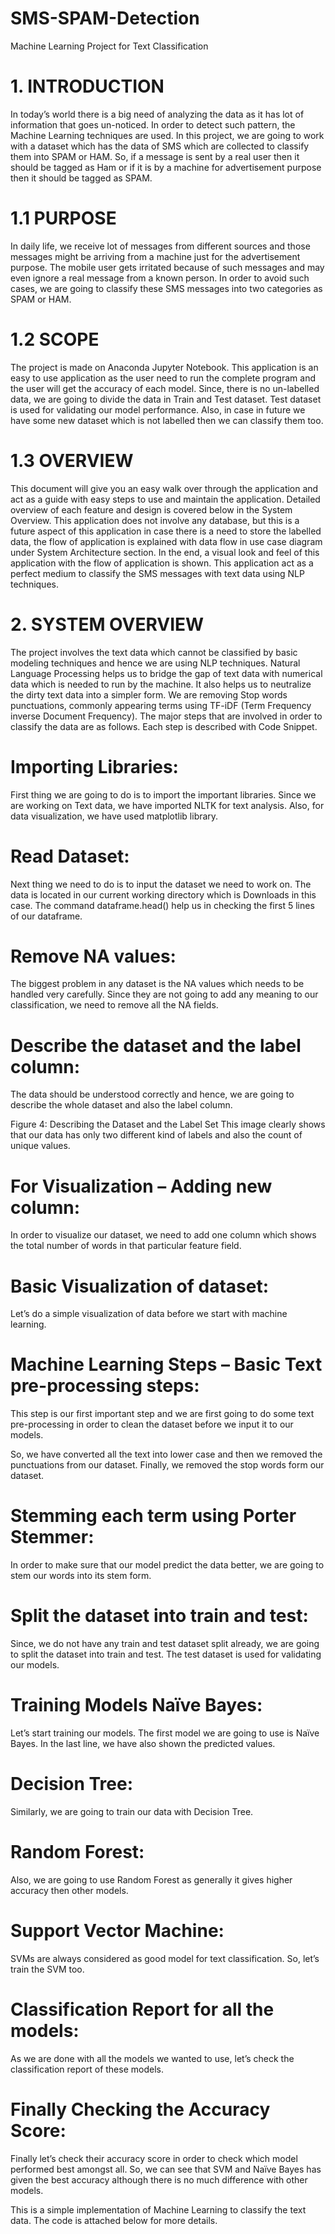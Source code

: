 # SMS-SPAM-Detection
Machine Learning Project for Text Classification

# 1.	INTRODUCTION
In today’s world there is a big need of analyzing the data as it has lot of information that goes un-noticed. In order to detect such pattern, the Machine Learning techniques are used.
In this project, we are going to work with a dataset which has the data of SMS which are collected to classify them into SPAM or HAM. So, if a message is sent by a real user then it should be tagged as Ham or if it is by a machine for advertisement purpose then it should be tagged as SPAM.
# 1.1	PURPOSE
In daily life, we receive lot of messages from different sources and those messages might be arriving from a machine just for the advertisement purpose. The mobile user gets irritated because of such messages and may even ignore a real message from a known person. In order to avoid such cases, we are going to classify these SMS messages into two categories as SPAM or HAM.
# 1.2	SCOPE
The project is made on Anaconda Jupyter Notebook. This application is an easy to use application as the user need to run the complete program and the user will get the accuracy of each model. 
Since, there is no un-labelled data, we are going to divide the data in Train and Test dataset. Test dataset is used for validating our model performance.
Also, in case in future we have some new dataset which is not labelled then we can classify them too. 
# 1.3	OVERVIEW
This document will give you an easy walk over through the application and act as a guide with easy steps to use and maintain the application. Detailed overview of each feature and design is covered below in the System Overview. This application does not involve any database, but this is a future aspect of this application in case there is a need to store the labelled data, the flow of application is explained with data flow in use case diagram under System Architecture section. In the end, a visual look and feel of this application with the flow of application is shown. This application act as a perfect medium to classify the SMS messages with text data using NLP techniques. 

# 2.	SYSTEM OVERVIEW
The project involves the text data which cannot be classified by basic modeling techniques and hence we are using NLP techniques. Natural Language Processing helps us to bridge the gap of text data with numerical data which is needed to run by the machine.
It also helps us to neutralize the dirty text data into a simpler form. We are removing Stop words punctuations, commonly appearing terms using TF-iDF (Term Frequency inverse Document Frequency).
The major steps that are involved in order to classify the data are as follows. Each step is described with Code Snippet.
# Importing Libraries:
First thing we are going to do is to import the important libraries. Since we are working on Text data, we have imported NLTK for text analysis. Also, for data visualization, we have used matplotlib library.
# Read Dataset: 
Next thing we need to do is to input the dataset we need to work on. The data is located in our current working directory which is Downloads in this case. The command dataframe.head() help us in checking the first 5 lines of our dataframe.
 
# Remove NA values:
The biggest problem in any dataset is the NA values which needs to be handled very carefully. Since they are not going to add any meaning to our classification, we need to remove all the NA fields.
 
# Describe the dataset and the label column:
The data should be understood correctly and hence, we are going to describe the whole dataset and also the label column.
 
Figure 4: Describing the Dataset and the Label Set
This image clearly shows that our data has only two different kind of labels and also the count of unique values.
# For Visualization – Adding new column:
In order to visualize our dataset, we need to add one column which shows the total number of words in that particular feature field.
 
# Basic Visualization of dataset:
Let’s do a simple visualization of data before we start with machine learning.
 
# Machine Learning Steps – Basic Text pre-processing steps:
This step is our first important step and we are first going to do some text pre-processing in order to clean the dataset before we input it to our models.

So, we have converted all the text into lower case and then we removed the punctuations from our dataset. Finally, we removed the stop words form our dataset.

# Stemming each term using Porter Stemmer:
In order to make sure that our model predict the data better, we are going to stem our words into its stem form.

# Split the dataset into train and test:
Since, we do not have any train and test dataset split already, we are going to split the dataset into train and test. The test dataset is used for validating our models.

# Training Models Naïve Bayes:
Let’s start training our models. The first model we are going to use is Naïve Bayes.
In the last line, we have also shown the predicted values.

# Decision Tree:
Similarly, we are going to train our data with Decision Tree.
 
# Random Forest:
Also, we are going to use Random Forest as generally it gives higher accuracy then other models.
 
# Support Vector Machine:
SVMs are always considered as good model for text classification. So, let’s train the SVM too.
 
# Classification Report for all the models:
As we are done with all the models we wanted to use, let’s check the classification report of these models.
 
# Finally Checking the Accuracy Score:
Finally let’s check their accuracy score in order to check which model performed best amongst all.
So, we can see that SVM and Naïve Bayes has given the best accuracy although there is no much difference with other models.

This is a simple implementation of Machine Learning to classify the text data. The code is attached below for more details.
